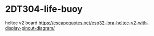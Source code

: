 # 2DT304-life-buoy
heltec v2 board
https://escapequotes.net/esp32-lora-heltec-v2-with-display-pinout-diagram/
